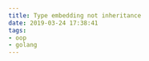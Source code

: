 ```yaml
---
title: Type embedding not inheritance
date: 2019-03-24 17:38:41
tags:
- oop
- golang
---
```



<!-- more -->

